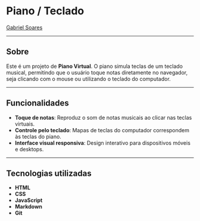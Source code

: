 # Piano / Teclado

[Gabriel Soares](https://www.linkedin.com/in/gabriel-soares-3098782b0/)



---

## Sobre
Este é um projeto de **Piano Virtual**. O piano simula teclas de um teclado musical, permitindo que o usuário toque notas diretamente no navegador, seja clicando com o mouse ou utilizando o teclado do computador.

---

## Funcionalidades
- **Toque de notas**: Reproduz o som de notas musicais ao clicar nas teclas virtuais.
- **Controle pelo teclado**: Mapas de teclas do computador correspondem às teclas do piano.
- **Interface visual responsiva**: Design interativo para dispositivos móveis e desktops.

---

## Tecnologias utilizadas
- **HTML**
- **CSS**
- **JavaScript**
- **Markdown**
- **Git**
